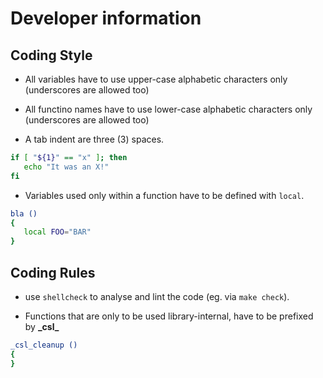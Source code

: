# Developer information

## Coding Style

* All variables have to use upper-case alphabetic characters only (underscores are allowed too)
* All functino names have to use lower-case alphabetic characters only (underscores are allowed too)

* A tab indent are three (3) spaces.

```bash
if [ "${1}" == "x" ]; then
   echo "It was an X!"
fi
```

* Variables used only within a function have to be defined with `local`.

```bash
bla ()
{
   local FOO="BAR"
}
```

## Coding Rules

* use `shellcheck` to analyse and lint the code (eg. via `make check`).

* Functions that are only to be used library-internal, have to be prefixed by **\_csl_**

```bash
_csl_cleanup ()
{
}
```
